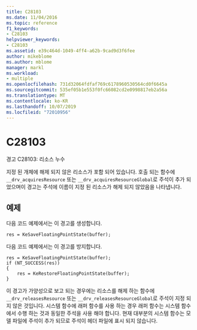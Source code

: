 ```yaml
---
title: C28103
ms.date: 11/04/2016
ms.topic: reference
f1_keywords:
- C28103
helpviewer_keywords:
- C28103
ms.assetid: e39c464d-1049-4ff4-a62b-9cad9d3f6fee
author: mikeblome
ms.author: mblome
manager: markl
ms.workload:
- multiple
ms.openlocfilehash: 731d32064fdfaf769c6178960530564cd0f6645a
ms.sourcegitcommit: 535ef05b1e553f0fc66082cd2e0998817eb2a56a
ms.translationtype: MT
ms.contentlocale: ko-KR
ms.lasthandoff: 10/07/2019
ms.locfileid: "72010956"
---
```

# <a name="c28103"></a>C28103
경고 C28103: 리소스 누수

 지정 된 개체에 해제 되지 않은 리소스가 포함 되어 있습니다. 호출 되는 함수에 `__drv_acquiresResource` 또는 `__drv_acquiresResourceGlobal`로 주석이 추가 되었으며이 경고는 주석에 이름이 지정 된 리소스가 해제 되지 않았음을 나타냅니다.

## <a name="example"></a>예제
 다음 코드 예제에서는 이 경고를 생성합니다.

```
res = KeSaveFloatingPointState(buffer);
```

 다음 코드 예제에서는 이 경고를 방지합니다.

```
res = KeSaveFloatingPointState(buffer);
if (NT_SUCCESS(res))
{
    res = KeRestoreFloatingPointState(buffer);
}
```

 이 경고가 가양성으로 보고 되는 경우에는 리소스를 해제 하는 함수에 `__drv_releasesResource` 또는 `__drv_releasesResourceGlobal`로 주석이 지정 되지 않은 것입니다. 시스템 함수에 래퍼 함수를 사용 하는 경우 래퍼 함수는 시스템 함수에서 수행 하는 것과 동일한 주석을 사용 해야 합니다. 현재 대부분의 시스템 함수는 모델 파일에 주석이 추가 되므로 주석이 헤더 파일에 표시 되지 않습니다.